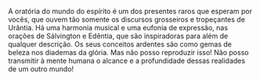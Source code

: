 ﻿A oratória do mundo do espírito é um dos presentes raros que esperam por vocês, que ouvem tão somente os discursos grosseiros e tropeçantes de Urântia. Há uma harmonia musical e uma eufonia de expressão, nas orações de Sálvington e Edêntia, que são inspiradoras para além de qualquer descrição. Os seus conceitos ardentes são como gemas de beleza nos diademas da glória. Mas não posso reproduzir isso! Não posso transmitir à mente humana o alcance e a profundidade dessas realidades de um outro mundo!

